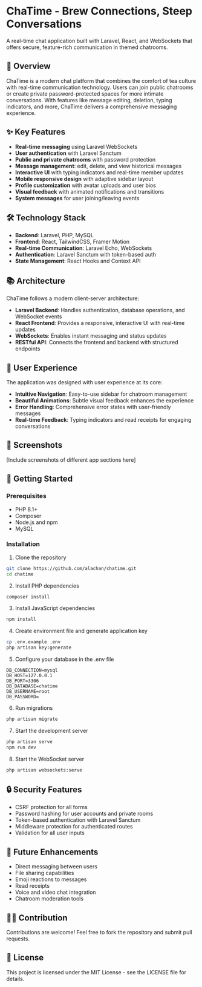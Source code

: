 # ChaTime - Brew Connections, Steep Conversations

A real-time chat application built with Laravel, React, and WebSockets that offers secure, feature-rich communication in themed chatrooms.

## 🍵 Overview

ChaTime is a modern chat platform that combines the comfort of tea culture with real-time communication technology. Users can join public chatrooms or create private password-protected spaces for more intimate conversations. With features like message editing, deletion, typing indicators, and more, ChaTime delivers a comprehensive messaging experience.

## ✨ Key Features

- **Real-time messaging** using Laravel WebSockets
- **User authentication** with Laravel Sanctum
- **Public and private chatrooms** with password protection
- **Message management**: edit, delete, and view historical messages
- **Interactive UI** with typing indicators and real-time member updates
- **Mobile responsive design** with adaptive sidebar layout
- **Profile customization** with avatar uploads and user bios
- **Visual feedback** with animated notifications and transitions
- **System messages** for user joining/leaving events

## 🛠️ Technology Stack

- **Backend**: Laravel, PHP, MySQL
- **Frontend**: React, TailwindCSS, Framer Motion
- **Real-time Communication**: Laravel Echo, WebSockets
- **Authentication**: Laravel Sanctum with token-based auth
- **State Management**: React Hooks and Context API

## 📚 Architecture

ChaTime follows a modern client-server architecture:

- **Laravel Backend**: Handles authentication, database operations, and WebSocket events
- **React Frontend**: Provides a responsive, interactive UI with real-time updates
- **WebSockets**: Enables instant messaging and status updates
- **RESTful API**: Connects the frontend and backend with structured endpoints

## 🌟 User Experience

The application was designed with user experience at its core:

- **Intuitive Navigation**: Easy-to-use sidebar for chatroom management
- **Beautiful Animations**: Subtle visual feedback enhances the experience
- **Error Handling**: Comprehensive error states with user-friendly messages
- **Real-time Feedback**: Typing indicators and read receipts for engaging conversations

## 📸 Screenshots

[Include screenshots of different app sections here]

## 🚀 Getting Started

### Prerequisites
- PHP 8.1+
- Composer
- Node.js and npm
- MySQL

### Installation

1. Clone the repository
```bash
git clone https://github.com/alachan/chatime.git
cd chatime
```

2. Install PHP dependencies
```bash
composer install
```

3. Install JavaScript dependencies
```bash
npm install
```

4. Create environment file and generate application key
```bash
cp .env.example .env
php artisan key:generate
```

5. Configure your database in the .env file
```
DB_CONNECTION=mysql
DB_HOST=127.0.0.1
DB_PORT=3306
DB_DATABASE=chatime
DB_USERNAME=root
DB_PASSWORD=
```

6. Run migrations
```bash
php artisan migrate
```

7. Start the development server
```bash
php artisan serve
npm run dev
```

8. Start the WebSocket server
```bash
php artisan websockets:serve
```

## 🔒 Security Features

- CSRF protection for all forms
- Password hashing for user accounts and private rooms
- Token-based authentication with Laravel Sanctum
- Middleware protection for authenticated routes
- Validation for all user inputs

## 🔮 Future Enhancements

- Direct messaging between users
- File sharing capabilities
- Emoji reactions to messages
- Read receipts
- Voice and video chat integration
- Chatroom moderation tools

## 👨‍💻 Contribution

Contributions are welcome! Feel free to fork the repository and submit pull requests.

## 📄 License

This project is licensed under the MIT License - see the LICENSE file for details.
